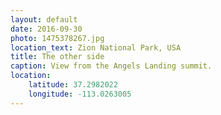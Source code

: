 ```yaml
---
layout: default
date: 2016-09-30
photo: 1475378267.jpg
location_text: Zion National Park, USA
title: The other side
caption: View from the Angels Landing summit.
location:
    latitude: 37.2982022
    longitude: -113.0263005
---
```

